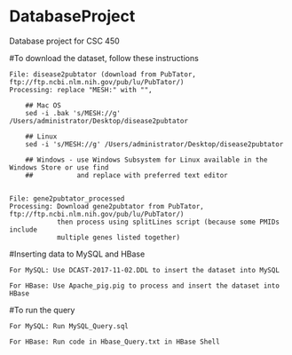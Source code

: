 # DatabaseProject
Database project for CSC 450

#To download the dataset, follow these instructions

    File: disease2pubtator (download from PubTator, ftp://ftp.ncbi.nlm.nih.gov/pub/lu/PubTator/)
    Processing: replace "MESH:" with "",

        ## Mac OS
        sed -i .bak 's/MESH://g' /Users/administrator/Desktop/disease2pubtator

        ## Linux
        sed -i 's/MESH://g' /Users/administrator/Desktop/disease2pubtator

        ## Windows - use Windows Subsystem for Linux available in the Windows Store or use find
        ##           and replace with preferred text editor 


    File: gene2pubtator_processed
    Processing: Download gene2pubtator from PubTator, ftp://ftp.ncbi.nlm.nih.gov/pub/lu/PubTator/)
                then process using splitLines script (because some PMIDs include 
                multiple genes listed together)  
            
#Inserting data to MySQL and HBase   

    For MySQL: Use DCAST-2017-11-02.DDL to insert the dataset into MySQL

    For HBase: Use Apache_pig.pig to process and insert the dataset into HBase

#To run the query

    For MySQL: Run MySQL_Query.sql

    For HBase: Run code in Hbase_Query.txt in HBase Shell
